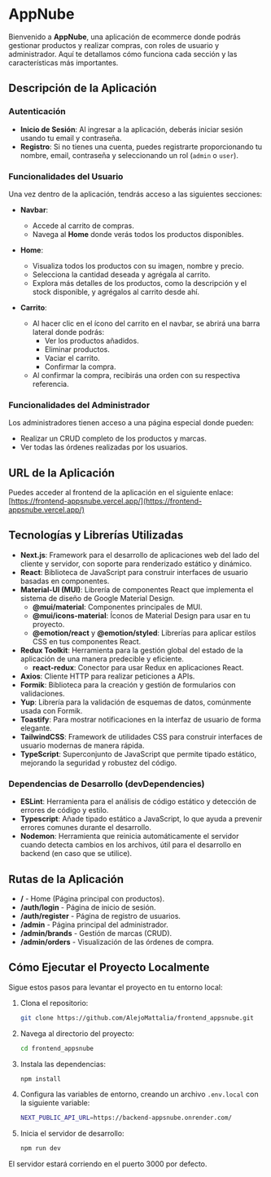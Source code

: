 # AppNube

Bienvenido a **AppNube**, una aplicación de ecommerce donde podrás gestionar productos y realizar compras, con roles de usuario y administrador. Aquí te detallamos cómo funciona cada sección y las características más importantes.

## Descripción de la Aplicación

### Autenticación

- **Inicio de Sesión**: Al ingresar a la aplicación, deberás iniciar sesión usando tu email y contraseña.
- **Registro**: Si no tienes una cuenta, puedes registrarte proporcionando tu nombre, email, contraseña y seleccionando un rol (`admin` o `user`).

### Funcionalidades del Usuario

Una vez dentro de la aplicación, tendrás acceso a las siguientes secciones:

- **Navbar**: 
  - Accede al carrito de compras.
  - Navega al **Home** donde verás todos los productos disponibles.
  
- **Home**: 
  - Visualiza todos los productos con su imagen, nombre y precio.
  - Selecciona la cantidad deseada y agrégala al carrito.
  - Explora más detalles de los productos, como la descripción y el stock disponible, y agrégalos al carrito desde ahí.

- **Carrito**: 
  - Al hacer clic en el ícono del carrito en el navbar, se abrirá una barra lateral donde podrás:
    - Ver los productos añadidos.
    - Eliminar productos.
    - Vaciar el carrito.
    - Confirmar la compra.
  - Al confirmar la compra, recibirás una orden con su respectiva referencia.

### Funcionalidades del Administrador

Los administradores tienen acceso a una página especial donde pueden:

- Realizar un CRUD completo de los productos y marcas.
- Ver todas las órdenes realizadas por los usuarios.

## URL de la Aplicación

Puedes acceder al frontend de la aplicación en el siguiente enlace:
[https://frontend-appsnube.vercel.app/](https://frontend-appsnube.vercel.app/)

## Tecnologías y Librerías Utilizadas

- **Next.js**: Framework para el desarrollo de aplicaciones web del lado del cliente y servidor, con soporte para renderizado estático y dinámico.
- **React**: Biblioteca de JavaScript para construir interfaces de usuario basadas en componentes.
- **Material-UI (MUI)**: Librería de componentes React que implementa el sistema de diseño de Google Material Design.
  - **@mui/material**: Componentes principales de MUI.
  - **@mui/icons-material**: Íconos de Material Design para usar en tu proyecto.
  - **@emotion/react** y **@emotion/styled**: Librerías para aplicar estilos CSS en tus componentes React.
- **Redux Toolkit**: Herramienta para la gestión global del estado de la aplicación de una manera predecible y eficiente.
  - **react-redux**: Conector para usar Redux en aplicaciones React.
- **Axios**: Cliente HTTP para realizar peticiones a APIs.
- **Formik**: Biblioteca para la creación y gestión de formularios con validaciones.
- **Yup**: Librería para la validación de esquemas de datos, comúnmente usada con Formik.
- **Toastify**: Para mostrar notificaciones en la interfaz de usuario de forma elegante.
- **TailwindCSS**: Framework de utilidades CSS para construir interfaces de usuario modernas de manera rápida.
- **TypeScript**: Superconjunto de JavaScript que permite tipado estático, mejorando la seguridad y robustez del código.

### Dependencias de Desarrollo (devDependencies)

- **ESLint**: Herramienta para el análisis de código estático y detección de errores de código y estilo.
- **Typescript**: Añade tipado estático a JavaScript, lo que ayuda a prevenir errores comunes durante el desarrollo.
- **Nodemon**: Herramienta que reinicia automáticamente el servidor cuando detecta cambios en los archivos, útil para el desarrollo en backend (en caso que se utilice).


## Rutas de la Aplicación

- **/** - Home (Página principal con productos).
- **/auth/login** - Página de inicio de sesión.
- **/auth/register** - Página de registro de usuarios.
- **/admin** - Página principal del administrador.
- **/admin/brands** - Gestión de marcas (CRUD).
- **/admin/orders** - Visualización de las órdenes de compra.

## Cómo Ejecutar el Proyecto Localmente

Sigue estos pasos para levantar el proyecto en tu entorno local:

1. Clona el repositorio:

    ```bash
    git clone https://github.com/AlejoMattalia/frontend_appsnube.git
    ```

2. Navega al directorio del proyecto:

    ```bash
    cd frontend_appsnube
    ```

3. Instala las dependencias:

    ```bash
    npm install
    ```

4. Configura las variables de entorno, creando un archivo `.env.local` con la siguiente variable:

    ```bash
    NEXT_PUBLIC_API_URL=https://backend-appsnube.onrender.com/
    ```

5. Inicia el servidor de desarrollo:

    ```bash
    npm run dev
    ```

El servidor estará corriendo en el puerto 3000 por defecto.
